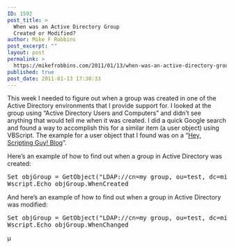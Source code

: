 ```yaml
---
ID: 1592
post_title: >
  When was an Active Directory Group
  Created or Modified?
author: Mike F Robbins
post_excerpt: ""
layout: post
permalink: >
  https://mikefrobbins.com/2011/01/13/when-was-an-active-directory-group-created-or-modified/
published: true
post_date: 2011-01-13 17:30:33
---
```

This week I needed to figure out when a group was created in one of the Active Directory environments that I provide support for. I looked at the group using “Active Directory Users and Computers” and didn’t see anything that would tell me when it was created. I did a quick Google search and found a way to accomplish this for a similar item (a user object) using VBScript. The example for a user object that I found was on a “<a href="http://blogs.technet.com/b/heyscriptingguy/archive/2005/01/06/how-can-i-tell-on-what-date-an-active-directory-user-account-was-created.aspx" target="_blank">Hey, Scripting Guy! Blog</a>”.

Here’s an example of how to find out when a group in Active Directory was created:
<pre class="lang:vb decode:true">Set objGroup = GetObject("LDAP://cn=my group, ou=test, dc=mikefrobbins, dc=com")
Wscript.Echo objGroup.WhenCreated</pre>
And here’s an example of how to find out when a group in Active Directory was modified:
<pre class="lang:vb decode:true">Set objGroup = GetObject("LDAP://cn=my group, ou=test, dc=mikefrobbins, dc=com")
Wscript.Echo objGroup.WhenChanged</pre>
µ